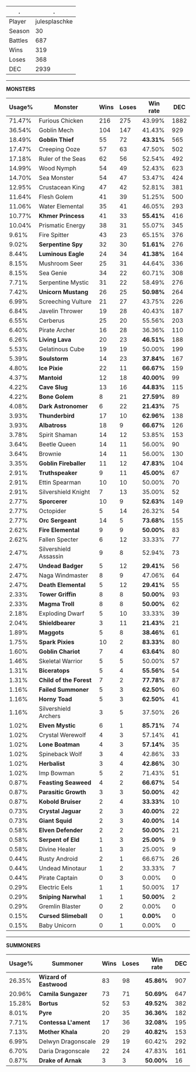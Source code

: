 .|.
|-|-
Player|julesplaschke
Season|30
Battles|687
Wins|319
Loses|368
DEC|2939

---
**MONSTERS**

Usage%|Monster|Wins|Loses|Win rate|DEC|
-|-|-|-|-|-|
71.47%|Furious Chicken|216|275|43.99%|1882|
36.54%|Goblin Mech|104|147|41.43%|929|
18.49%|**Goblin Thief**|55|72|**43.31%**|565|
17.47%|Creeping Ooze|57|63|47.50%|502|
17.18%|Ruler of the Seas|62|56|52.54%|492|
14.99%|Wood Nymph|54|49|52.43%|623|
14.70%|Sea Monster|54|47|53.47%|424|
12.95%|Crustacean King|47|42|52.81%|381|
11.64%|Flesh Golem|41|39|51.25%|500|
11.06%|Water Elemental|35|41|46.05%|293|
10.77%|**Khmer Princess**|41|33|**55.41%**|416|
10.04%|Prismatic Energy|38|31|55.07%|345|
9.61%|Fire Spitter|43|23|65.15%|376|
9.02%|**Serpentine Spy**|32|30|**51.61%**|276|
8.44%|**Luminous Eagle**|24|34|**41.38%**|164|
8.15%|Mushroom Seer|25|31|44.64%|336|
8.15%|Sea Genie|34|22|60.71%|308|
7.71%|Serpentine Mystic|31|22|58.49%|276|
7.42%|**Unicorn Mustang**|26|25|**50.98%**|264|
6.99%|Screeching Vulture|21|27|43.75%|226|
6.84%|Javelin Thrower|19|28|40.43%|187|
6.55%|Cerberus|25|20|55.56%|203|
6.40%|Pirate Archer|16|28|36.36%|110|
6.26%|**Living Lava**|20|23|**46.51%**|188|
5.53%|Gelatinous Cube|19|19|50.00%|199|
5.39%|**Soulstorm**|14|23|**37.84%**|167|
4.80%|**Ice Pixie**|22|11|**66.67%**|159|
4.37%|**Mantoid**|12|18|**40.00%**|99|
4.22%|**Cave Slug**|13|16|**44.83%**|115|
4.22%|**Bone Golem**|8|21|**27.59%**|89|
4.08%|**Dark Astronomer**|6|22|**21.43%**|75|
3.93%|**Thunderbird**|17|10|**62.96%**|138|
3.93%|**Albatross**|18|9|**66.67%**|126|
3.78%|Spirit Shaman|14|12|53.85%|153|
3.64%|Beetle Queen|14|11|56.00%|90|
3.64%|Brownie|14|11|56.00%|130|
3.35%|**Goblin Fireballer**|11|12|**47.83%**|104|
2.91%|**Truthspeaker**|9|11|**45.00%**|67|
2.91%|Ettin Spearman|10|10|50.00%|70|
2.91%|Silvershield Knight|7|13|35.00%|52|
2.77%|**Sporcerer**|10|9|**52.63%**|149|
2.77%|Octopider|5|14|26.32%|54|
2.77%|**Orc Sergeant**|14|5|**73.68%**|155|
2.62%|**Fire Elemental**|9|9|**50.00%**|83|
2.62%|Fallen Specter|6|12|33.33%|77|
2.47%|Silvershield Assassin|9|8|52.94%|73|
2.47%|**Undead Badger**|5|12|**29.41%**|56|
2.47%|Naga Windmaster|8|9|47.06%|64|
2.47%|**Death Elemental**|5|12|**29.41%**|55|
2.33%|**Tower Griffin**|8|8|**50.00%**|93|
2.33%|**Magma Troll**|8|8|**50.00%**|62|
2.18%|Exploding Dwarf|5|10|33.33%|39|
2.04%|**Shieldbearer**|3|11|**21.43%**|21|
1.89%|**Maggots**|5|8|**38.46%**|61|
1.75%|**Spark Pixies**|10|2|**83.33%**|80|
1.60%|**Goblin Chariot**|7|4|**63.64%**|80|
1.46%|Skeletal Warrior|5|5|50.00%|57|
1.31%|**Biceratops**|5|4|**55.56%**|54|
1.31%|**Child of the Forest**|7|2|**77.78%**|87|
1.16%|**Failed Summoner**|5|3|**62.50%**|60|
1.16%|**Horny Toad**|5|3|**62.50%**|41|
1.16%|Silvershield Archers|3|5|37.50%|26|
1.02%|**Elven Mystic**|6|1|**85.71%**|74|
1.02%|Crystal Werewolf|4|3|57.14%|41|
1.02%|**Lone Boatman**|4|3|**57.14%**|35|
1.02%|Spineback Wolf|3|4|42.86%|33|
1.02%|**Herbalist**|3|4|**42.86%**|30|
1.02%|Imp Bowman|5|2|71.43%|51|
0.87%|**Feasting Seaweed**|4|2|**66.67%**|54|
0.87%|**Parasitic Growth**|3|3|**50.00%**|42|
0.87%|**Kobold Bruiser**|2|4|**33.33%**|10|
0.73%|**Crystal Jaguar**|2|3|**40.00%**|22|
0.73%|**Giant Squid**|2|3|**40.00%**|14|
0.58%|**Elven Defender**|2|2|**50.00%**|21|
0.58%|**Serpent of Eld**|1|3|**25.00%**|9|
0.58%|Divine Healer|1|3|25.00%|9|
0.44%|Rusty Android|2|1|66.67%|26|
0.44%|Undead Minotaur|1|2|33.33%|7|
0.44%|Pirate Captain|0|3|0.00%|0|
0.29%|Electric Eels|1|1|50.00%|17|
0.29%|**Sniping Narwhal**|1|1|**50.00%**|2|
0.29%|Gremlin Blaster|0|2|0.00%|0|
0.15%|**Cursed Slimeball**|0|1|**0.00%**|0|
0.15%|Baby Unicorn|0|1|0.00%|0|

---
**SUMMONERS**

Usage%|Summoner|Wins|Loses|Win rate|DEC|
-|-|-|-|-|-|
26.35%|**Wizard of Eastwood**|83|98|**45.86%**|907|
20.96%|**Camila Sungazer**|73|71|**50.69%**|647|
15.28%|**Bortus**|52|53|**49.52%**|382|
8.01%|**Pyre**|20|35|**36.36%**|182|
7.71%|**Contessa L'ament**|17|36|**32.08%**|195|
7.13%|**Mother Khala**|20|29|**40.82%**|153|
6.99%|Delwyn Dragonscale|29|19|60.42%|292|
6.70%|Daria Dragonscale|22|24|47.83%|161|
0.87%|**Drake of Arnak**|3|3|**50.00%**|16|
